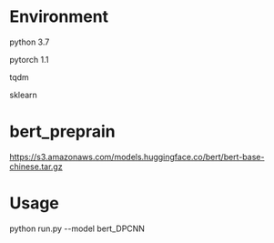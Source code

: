 # Environment
  python 3.7
  
  pytorch 1.1
  
  tqdm
  
  sklearn

# bert_preprain
  https://s3.amazonaws.com/models.huggingface.co/bert/bert-base-chinese.tar.gz

# Usage
  python run.py --model bert_DPCNN
